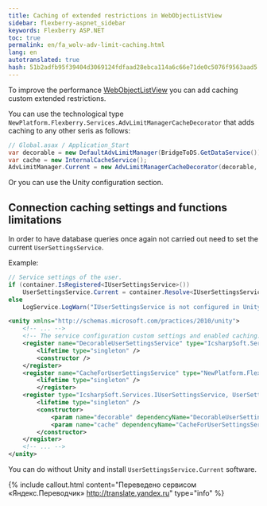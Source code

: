 ```yaml
--- 
title: Caching of extended restrictions in WebObjectListView 
sidebar: flexberry-aspnet_sidebar 
keywords: Flexberry ASP.NET 
toc: true 
permalink: en/fa_wolv-adv-limit-caching.html 
lang: en 
autotranslated: true 
hash: 51b2adfb95f39404d3069124fdfaad28ebca114a6c66e71de0c5076f9563aad5 
--- 
```


To improve the performance [WebObjectListView](fa_web-object-list-view.html) you can add caching custom extended restrictions. 

You can use the technological type `NewPlatform.Flexberry.Services.AdvLimitManagerCacheDecorator` that adds caching to any other seris as follows: 

```csharp
// Global.asax / Application_Start 
var decorable = new DefaultAdvLimitManager(BridgeToDS.GetDataService());
var cache = new InternalCacheService();
AdvLimitManager.Current = new AdvLimitManagerCacheDecorator(decorable, cache);
``` 

Or you can use the Unity configuration section. 

## Connection caching settings and functions limitations 

In order to have database queries once again not carried out need to set the current `UserSettingsService`. 

Example: 

```csharp
// Service settings of the user. 
if (container.IsRegistered<IUserSettingsService>())
    UserSettingsService.Current = container.Resolve<IUserSettingsService>();
else
    LogService.LogWarn("IUserSettingsService is not configured in Unity. Will use the default implementation.");
``` 

```xml
<unity xmlns="http://schemas.microsoft.com/practices/2010/unity">
    <!-- ... -->
    <!-- The service configuration custom settings and enabled caching. -->
    <register name="DecorableUserSettingsService" type="IcsharpSoft.Services.IUserSettingsService, UserSettingsService" mapTo="IcsharpSoft.Services.UserSettingsService, UserSettingsService">
        <lifetime type="singleton" />
        <constructor />
    </register>
    <register name="CacheForUserSettingsService" type="NewPlatform.Flexberry.Services.ICacheService, IcsharpSoft.STORMNET.Web.Tools" mapTo="NewPlatform.Flexberry.Services.InternalCacheService, IcsharpSoft.STORMNET.Web.Tools">
        <lifetime type="singleton" />
        </register>
    <register type="IcsharpSoft.Services.IUserSettingsService, UserSettingsService" mapTo="NewPlatform.Flexberry.Services.UserSettingsServiceCacheDecorator, IcsharpSoft.STORMNET.Web.Tools">
        <lifetime type="singleton" />
        <constructor>
            <param name="decorable" dependencyName="DecorableUserSettingsService" />
            <param name="cache" dependencyName="CacheForUserSettingsService" />
        </constructor>
    </register>
    <!-- ... -->
</unity>
``` 

You can do without Unity and install `UserSettingsService.Current` software. 



{% include callout.html content="Переведено сервисом «Яндекс.Переводчик» <http://translate.yandex.ru>" type="info" %}